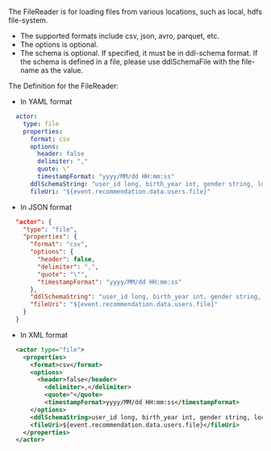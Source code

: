 The FileReader is for loading files from various locations, such as local, hdfs file-system. 

- The supported formats include csv, json, avro, parquet, etc.
- The options is optional.
- The schema is optional. If specified, it must be in ddl-schema format. If the schema is defined in a file, please use ddlSchemaFile with the file-name as the value.

The Definition for the FileReader:

- In YAML format
```yaml
  actor:
    type: file
    properties:
      format: csv
      options:
        header: false
        delimiter: ","
        quote: \"
        timestampFormat: "yyyy/MM/dd HH:mm:ss"
      ddlSchemaString: "user_id long, birth_year int, gender string, location string"
      fileUri: "${event.recommendation.data.users.file}"
```

- In JSON format
```json
  "actor": {
    "type": "file",
    "properties": {
      "format": "csv",
      "options": {
        "header": false,
        "delimiter": ",",
        "quote": "\"",
        "timestampFormat": "yyyy/MM/dd HH:mm:ss"
      },
      "ddlSchemaString": "user_id long, birth_year int, gender string, location string",
      "fileUri": "${event.recommendation.data.users.file}"
    }
  }
```
- In XML format
```xml
  <actor type="file">
    <properties>
      <format>csv</format>
      <options>
        <header>false</header>
          <delimiter>,</delimiter>
          <quote>"</quote>
          <timestampFormat>yyyy/MM/dd HH:mm:ss</timestampFormat>
      </options>
      <ddlSchemaString>user_id long, birth_year int, gender string, location string</ddlSchemaString>
      <fileUri>${event.recommendation.data.users.file}</fileUri>
    </properties>
  </actor>
```